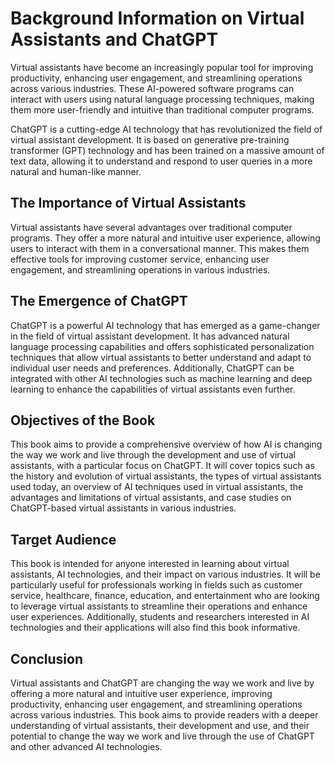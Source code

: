 Background Information on Virtual Assistants and ChatGPT
======================================================================

Virtual assistants have become an increasingly popular tool for improving productivity, enhancing user engagement, and streamlining operations across various industries. These AI-powered software programs can interact with users using natural language processing techniques, making them more user-friendly and intuitive than traditional computer programs.

ChatGPT is a cutting-edge AI technology that has revolutionized the field of virtual assistant development. It is based on generative pre-training transformer (GPT) technology and has been trained on a massive amount of text data, allowing it to understand and respond to user queries in a more natural and human-like manner.

The Importance of Virtual Assistants
------------------------------------

Virtual assistants have several advantages over traditional computer programs. They offer a more natural and intuitive user experience, allowing users to interact with them in a conversational manner. This makes them effective tools for improving customer service, enhancing user engagement, and streamlining operations in various industries.

The Emergence of ChatGPT
------------------------

ChatGPT is a powerful AI technology that has emerged as a game-changer in the field of virtual assistant development. It has advanced natural language processing capabilities and offers sophisticated personalization techniques that allow virtual assistants to better understand and adapt to individual user needs and preferences. Additionally, ChatGPT can be integrated with other AI technologies such as machine learning and deep learning to enhance the capabilities of virtual assistants even further.

Objectives of the Book
----------------------

This book aims to provide a comprehensive overview of how AI is changing the way we work and live through the development and use of virtual assistants, with a particular focus on ChatGPT. It will cover topics such as the history and evolution of virtual assistants, the types of virtual assistants used today, an overview of AI techniques used in virtual assistants, the advantages and limitations of virtual assistants, and case studies on ChatGPT-based virtual assistants in various industries.

Target Audience
---------------

This book is intended for anyone interested in learning about virtual assistants, AI technologies, and their impact on various industries. It will be particularly useful for professionals working in fields such as customer service, healthcare, finance, education, and entertainment who are looking to leverage virtual assistants to streamline their operations and enhance user experiences. Additionally, students and researchers interested in AI technologies and their applications will also find this book informative.

Conclusion
----------

Virtual assistants and ChatGPT are changing the way we work and live by offering a more natural and intuitive user experience, improving productivity, enhancing user engagement, and streamlining operations across various industries. This book aims to provide readers with a deeper understanding of virtual assistants, their development and use, and their potential to change the way we work and live through the use of ChatGPT and other advanced AI technologies.
